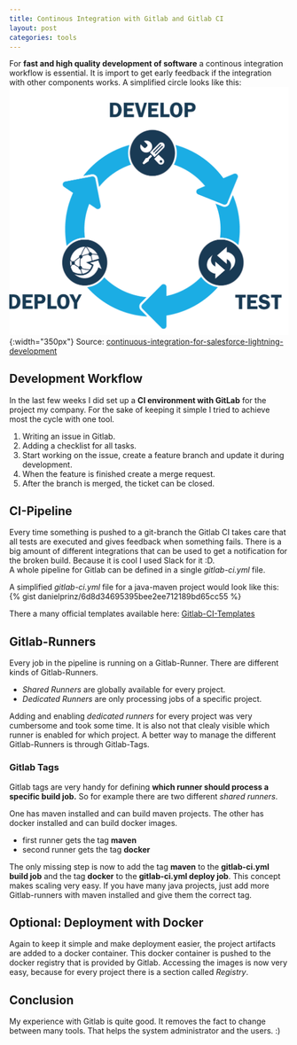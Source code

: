 ```yaml
---
title: Continous Integration with Gitlab and Gitlab CI
layout: post
categories: tools
---
```


For **fast and high quality development of software** a continous integration workflow is essential. It is import to get early feedback if the integration with other components works.
A simplified circle looks like this:  
![continous integration](/img/2018-01-20-continous_integration.png){:width="350px"}
Source: [continuous-integration-for-salesforce-lightning-development](https://medium.com/salesforce-developers/continuous-integration-for-salesforce-lightning-development-a59adf1a21be)

## Development Workflow
In the last few weeks I did set up a **CI environment with GitLab** for the project my company. For the sake of keeping it simple I tried to achieve most the cycle with one tool.
1. Writing an issue in Gitlab.
2. Adding a checklist for all tasks.
3. Start working on the issue, create a feature branch and update it during development.
4. When the feature is finished create a merge request.  
5. After the branch is merged, the ticket can be closed.   

## CI-Pipeline
Every time something is pushed to a git-branch the Gitlab CI takes care that all tests are executed and gives feedback when something fails. There is a big amount of different integrations that can be used to get a notification for the broken build. Because it is cool I used Slack for it :D.  
A whole pipeline for Gitlab can be defined in a single *gitlab-ci.yml* file.

A simplified  *gitlab-ci.yml* file for a java-maven project would look like this:
{% gist danielprinz/6d8d34695395bee2ee712189bd65cc55 %}

There a many official templates available here: [Gitlab-CI-Templates](https://gitlab.com/gitlab-org/gitlab-ci-yml)

## Gitlab-Runners
Every job in the pipeline is running on a Gitlab-Runner. There are different kinds of Gitlab-Runners.  
* *Shared Runners*  are globally available for every project.  
* *Dedicated Runners* are only processing jobs of a specific project.  

Adding and enabling *dedicated runners* for every project was very cumbersome and took some time. It is also not that clealy visible which runner is enabled for which project. A better way to manage the different Gitlab-Runners is through Gitlab-Tags.
### Gitlab Tags
Gitlab tags are very handy for defining **which runner should process a specific build job.** So for example there are two different *shared runners*.  

One has maven installed and can build maven projects. The other has docker installed and can build docker images.  
* first runner gets the tag **maven**  
* second runner gets the tag **docker**  

The only missing step is now to add the tag **maven** to the **gitlab-ci.yml build job** and the tag **docker** to the **gitlab-ci.yml deploy job**.  This concept makes scaling very easy. If you have many java projects, just add more Gitlab-runners with maven installed and give them the correct tag.
## Optional: Deployment with Docker
Again to keep it simple and make deployment easier, the project artifacts are added to a docker container. This docker container is pushed to the docker registry that is provided by Gitlab. Accessing the images is now very easy, because for every project there is a section called *Registry*.

## Conclusion
My experience with Gitlab is quite good. It removes the fact to change between many tools. That helps the system administrator and the users. :)
